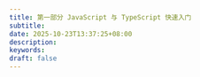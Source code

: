 ```yaml
---
title: 第一部分 JavaScript 与 TypeScript 快速入门
subtitle:
date: 2025-10-23T13:37:25+08:00
description:
keywords:
draft: false
---
```

